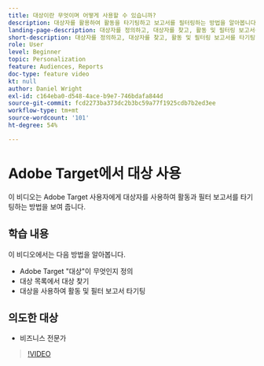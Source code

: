 ```yaml
---
title: 대상이란 무엇이며 어떻게 사용할 수 있습니까?
description: 대상자를 활용하여 활동을 타기팅하고 보고서를 필터링하는 방법을 알아봅니다.
landing-page-description: 대상자를 정의하고, 대상자를 찾고, 활동 및 필터링 보고서를 타기팅하는 방법에 대해 알아봅니다.
short-description: 대상자를 정의하고, 대상자를 찾고, 활동 및 필터링 보고서를 타기팅하는 방법에 대해 알아봅니다.
role: User
level: Beginner
topic: Personalization
feature: Audiences, Reports
doc-type: feature video
kt: null
author: Daniel Wright
exl-id: c164eba0-d548-4ace-b9e7-746bdafa844d
source-git-commit: fcd2273ba373dc2b3bc59a77f1925cdb7b2ed3ee
workflow-type: tm+mt
source-wordcount: '101'
ht-degree: 54%

---
```


# Adobe Target에서 대상 사용

이 비디오는 Adobe Target 사용자에게 대상자를 사용하여 활동과 필터 보고서를 타기팅하는 방법을 보여 줍니다.

## 학습 내용

이 비디오에서는 다음 방법을 알아봅니다.

* Adobe Target &quot;대상&quot;이 무엇인지 정의
* 대상 목록에서 대상 찾기
* 대상을 사용하여 활동 및 필터 보고서 타기팅

## 의도한 대상

* 비즈니스 전문가

>[!VIDEO](https://video.tv.adobe.com/v/30527/?quality=12&captions=kor)
